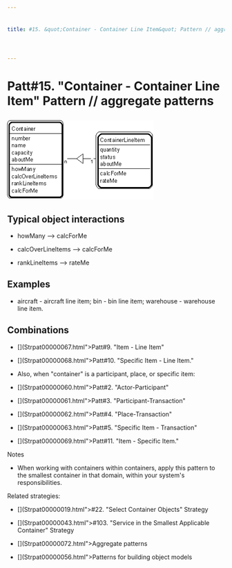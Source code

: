 ```yaml
---


title: #15. &quot;Container - Container Line Item&quot; Pattern // aggregate patterns



---
```

# Patt#15. &quot;Container - Container Line Item&quot; Pattern // aggregate patterns </p>

<p><img src="Strpat00000019.gif" alt="Strpat00000019.gif" border="0" width="338"
height="183"> </p>

<h2>Typical object interactions </h2>

*  howMany --&gt; calcForMe </p>

*  calcOverLineItems --&gt; calcForMe </p>

*  rankLineItems --&gt; rateMe </p>

<h2>Examples</h2>

*  aircraft - aircraft line item; bin - bin line item; warehouse - warehouse line
item. </p>

<h2>Combinations </h2>

* [](Strpat00000067.html"></b>Patt#9.</a> &quot;Item - Line Item&quot; </p>

* [](Strpat00000068.html">Patt#10.</a> &quot;Specific Item - Line Item.&quot; </p>

*  Also, when &quot;container&quot; is a participant, place, or specific item: </p>

* [](Strpat00000060.html">Patt#2.</a> &quot;Actor-Participant&quot; </p>

* [](Strpat00000061.html">Patt#3.</a> &quot;Participant-Transaction&quot; </p>

* [](Strpat00000062.html">Patt#4.</a> &quot;Place-Transaction&quot; </p>

* [](Strpat00000063.html">Patt#5.</a> &quot;Specific Item - Transaction&quot; </p>

* [](Strpat00000069.html">Patt#11.</a> &quot;Item - Specific Item.&quot; </p>

<p>Notes </p>

*  When working with containers within containers, apply this pattern to the
smallest container in that domain, within your system's responsibilities. </p>

<p>Related strategies: </p>

* [](Strpat00000019.html">#22.</a> &quot;Select Container Objects&quot; Strategy
</p>

* [](Strpat00000043.html">#103.</a> &quot;Service in the Smallest Applicable
Container&quot; Strategy </p>

* [](Strpat00000072.html">Aggregate patterns</a></li>

* [](Strpat00000056.html">Patterns for building object models</a></li>


